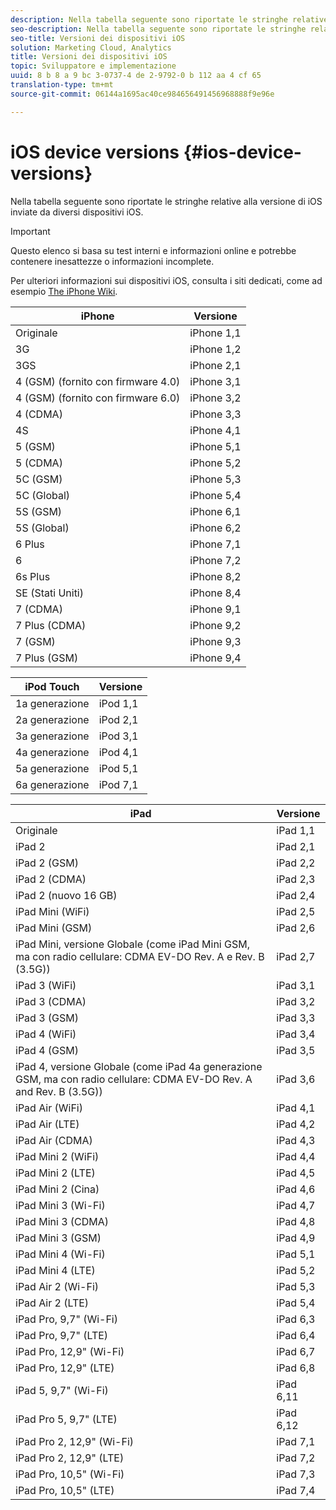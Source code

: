 ```yaml
---
description: Nella tabella seguente sono riportate le stringhe relative alla versione di iOS inviate da diversi dispositivi iOS.
seo-description: Nella tabella seguente sono riportate le stringhe relative alla versione di iOS inviate da diversi dispositivi iOS.
seo-title: Versioni dei dispositivi iOS
solution: Marketing Cloud, Analytics
title: Versioni dei dispositivi iOS
topic: Sviluppatore e implementazione
uuid: 8 b 8 a 9 bc 3-0737-4 de 2-9792-0 b 112 aa 4 cf 65
translation-type: tm+mt
source-git-commit: 06144a1695ac40ce984656491456968888f9e96e

---
```



# iOS device versions {#ios-device-versions}

Nella tabella seguente sono riportate le stringhe relative alla versione di iOS inviate da diversi dispositivi iOS.

>[!IMPORTANT]
>
>Questo elenco si basa su test interni e informazioni online e potrebbe contenere inesattezze o informazioni incomplete.

Per ulteriori informazioni sui dispositivi iOS, consulta i siti dedicati, come ad esempio [The iPhone Wiki](https://theiphonewiki.com/wiki/Models).

| **iPhone** | **Versione** |
|---|---|
| Originale | iPhone 1,1 |
| 3G | iPhone 1,2 |
| 3GS | iPhone 2,1 |
| 4 (GSM) (fornito con firmware 4.0) | iPhone 3,1 |
| 4 (GSM) (fornito con firmware 6.0) | iPhone 3,2 |
| 4 (CDMA) | iPhone 3,3 |
| 4S | iPhone 4,1 |
| 5 (GSM) | iPhone 5,1 |
| 5 (CDMA) | iPhone 5,2 |
| 5C (GSM) | iPhone 5,3 |
| 5C (Global) | iPhone 5,4 |
| 5S (GSM) | iPhone 6,1 |
| 5S (Global) | iPhone 6,2 |
| 6 Plus | iPhone 7,1 |
| 6 | iPhone 7,2 |
| 6s Plus | iPhone 8,2 |
| SE (Stati Uniti) | iPhone 8,4 |
| 7 (CDMA) | iPhone 9,1 |
| 7 Plus (CDMA) | iPhone 9,2 |
| 7 (GSM) | iPhone 9,3 |
| 7 Plus (GSM) | iPhone 9,4 |

| **iPod Touch** | **Versione** |
|---|---|
| 1a generazione | iPod 1,1 |
| 2a generazione | iPod 2,1 |
| 3a generazione | iPod 3,1 |
| 4a generazione | iPod 4,1 |
| 5a generazione | iPod 5,1 |
| 6a generazione | iPod 7,1 |

| **iPad** | **Versione** |
|---|---|
| Originale | iPad 1,1 |
| iPad 2 | iPad 2,1 |
| iPad 2 (GSM) | iPad 2,2 |
| iPad 2 (CDMA) | iPad 2,3 |
| iPad 2 (nuovo 16 GB) | iPad 2,4 |
| iPad Mini (WiFi) | iPad 2,5 |
| iPad Mini (GSM) | iPad 2,6 |
| iPad Mini, versione Globale (come iPad Mini GSM, ma con radio cellulare: CDMA EV-DO Rev. A e Rev. B (3.5G)) | iPad 2,7 |
| iPad 3 (WiFi) | iPad 3,1 |
| iPad 3 (CDMA) | iPad 3,2 |
| iPad 3 (GSM) | iPad 3,3 |
| iPad 4 (WiFi) | iPad 3,4 |
| iPad 4 (GSM) | iPad 3,5 |
| iPad 4, versione Globale (come iPad 4a generazione GSM, ma con radio cellulare: CDMA EV-DO Rev. A and Rev. B (3.5G)) | iPad 3,6 |
| iPad Air (WiFi) | iPad 4,1 |
| iPad Air (LTE) | iPad 4,2 |
| iPad Air (CDMA) | iPad 4,3 |
| iPad Mini 2 (WiFi) | iPad 4,4 |
| iPad Mini 2 (LTE) | iPad 4,5 |
| iPad Mini 2 (Cina) | iPad 4,6 |
| iPad Mini 3 (Wi-Fi) | iPad 4,7 |
| iPad Mini 3 (CDMA) | iPad 4,8 |
| iPad Mini 3 (GSM) | iPad 4,9 |
| iPad Mini 4 (Wi-Fi) | iPad 5,1 |
| iPad Mini 4 (LTE) | iPad 5,2 |
| iPad Air 2 (Wi-Fi) | iPad 5,3 |
| iPad Air 2 (LTE) | iPad 5,4 |
| iPad Pro, 9,7" (Wi-Fi) | iPad 6,3 |
| iPad Pro, 9,7" (LTE) | iPad 6,4 |
| iPad Pro, 12,9" (Wi-Fi) | iPad 6,7 |
| iPad Pro, 12,9" (LTE) | iPad 6,8 |
| iPad 5, 9,7" (Wi-Fi) | iPad 6,11 |
| iPad Pro 5, 9,7" (LTE) | iPad 6,12 |
| iPad Pro 2, 12,9" (Wi-Fi) | iPad 7,1 |
| iPad Pro 2, 12,9" (LTE) | iPad 7,2 |
| iPad Pro, 10,5" (Wi-Fi) | iPad 7,3 |
| iPad Pro, 10,5" (LTE) | iPad 7,4 |

